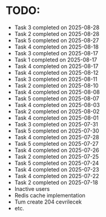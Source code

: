 # TODO:
- Task 3 completed on 2025-08-28
- Task 2 completed on 2025-08-28
- Task 5 completed on 2025-08-27
- Task 4 completed on 2025-08-18
- Task 3 completed on 2025-08-17
- Task 1 completed on 2025-08-17
- Task 4 completed on 2025-08-17
- Task 4 completed on 2025-08-12
- Task 3 completed on 2025-08-11
- Task 2 completed on 2025-08-10
- Task 4 completed on 2025-08-08
- Task 5 completed on 2025-08-07
- Task 4 completed on 2025-08-03
- Task 2 completed on 2025-08-02
- Task 4 completed on 2025-08-01
- Task 3 completed on 2025-07-31
- Task 5 completed on 2025-07-30
- Task 4 completed on 2025-07-28
- Task 5 completed on 2025-07-27
- Task 4 completed on 2025-07-26
- Task 2 completed on 2025-07-25
- Task 5 completed on 2025-07-24
- Task 4 completed on 2025-07-23
- Task 4 completed on 2025-07-22
- Task 2 completed on 2025-07-18
- Inactive users
- Redis cache implementation
- Tum create 204 cevrilecek
- etc.
